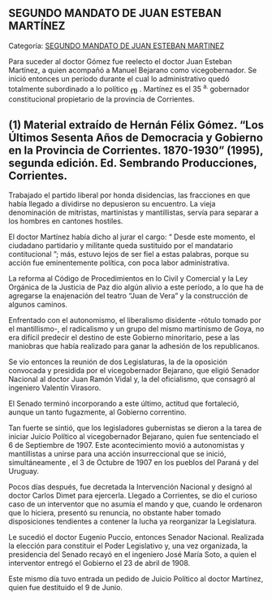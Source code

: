## SEGUNDO MANDATO DE JUAN ESTEBAN MARTÍNEZ

Categoría: [SEGUNDO MANDATO DE JUAN ESTEBAN MARTINEZ](http://descubrircorrientes.com.ar/2012/index.php/4602-corrientes-en-la-familia-argentina-1870-a-la-actualidad/gobiernos-liberales-de-virasoro-a-resoagli-1897-1909/segundo-mandato-de-juan-esteban-martinez)

Para suceder al doctor Gómez fue reelecto el doctor Juan Esteban Martínez, a quien acompañó a Manuel Bejarano como vicegobernador. Se inició entonces un período durante el cual lo administrativo quedó totalmente subordinado a lo político <sub><strong><span><span>(1)</span></span></strong></sub> . Martínez es el 35 <sup><span><span>a. </span></span></sup> gobernador constitucional propietario de la provincia de Corrientes.

## **(1) Material extraído de Hernán Félix Gómez. “Los Últimos Sesenta Años de Democracia y Gobierno en la Provincia de Corrientes. 1870-1930” (1995), segunda edición. Ed. Sembrando Producciones, Corrientes.**

Trabajado el partido liberal por honda disidencias, las fracciones en que había llegado a dividirse no depusieron su encuentro. La vieja denominación de mitristas, martinistas y mantillistas, servía para separar a los hombres en cantones hostiles.

El doctor Martínez había dicho al jurar el cargo: “ Desde este momento, el ciudadano partidario y militante queda sustituido por el mandatario contitucional ”; más, estuvo lejos de ser fiel a estas palabras, porque su acción fue eminentemente política, con poca labor administrativa.

La reforma al Código de Procedimientos en lo Civil y Comercial y la Ley Orgánica de la Justicia de Paz dio algún alivio a este período, a lo que ha de agregarse la enajenación del teatro “Juan de Vera” y la construcción de algunos caminos.

Enfrentado con el autonomismo, el liberalismo disidente -rótulo tomado por el mantillismo-, el radicalismo y un grupo del mismo martinismo de Goya, no era difícil predecir el destino de este Gobierno minoritario, pese a las maniobras que había realizado para ganar la adhesión de los republicanos.

Se vio entonces la reunión de dos Legislaturas, la de la oposición convocada y presidida por el vicegobernador Bejarano, que eligió Senador Nacional al doctor Juan Ramón Vidal y, la del oficialismo, que consagró al ingeniero Valentín Virasoro.

El Senado terminó incorporando a este último, actitud que fortaleció, aunque un tanto fugazmente, al Gobierno correntino.

Tan fuerte se sintió, que los legisladores gubernistas se dieron a la tarea de iniciar Juicio Político al vicegobernador Bejarano, quien fue sentenciado el 6 de Septiembre de 1907. Este acontecimiento movió a autonomistas y mantillistas a unirse para una acción insurreccional que se inició, simultáneamente , el 3 de Octubre de 1907 en los pueblos del Paraná y del Uruguay.

Pocos días después, fue decretada la Intervención Nacional y designó al doctor Carlos Dimet para ejercerla. Llegado a Corrientes, se dio el curioso caso de un interventor que no asumía el mando y que, cuando le ordenaron que lo hiciera, presentó su renuncia, no obstante haber tomado disposiciones tendientes a contener la lucha ya reorganizar la Legislatura.

Le sucedió el doctor Eugenio Puccio, entonces Senador Nacional. Realizada la elección para constituir el Poder Legislativo y, una vez organizada, la presidencia del Senado recayó en el ingeniero José María Soto, a quien el interventor entregó el Gobierno el 23 de abril de 1908.

Este mismo día tuvo entrada un pedido de Juicio Político al doctor Martínez, quien fue destituido el 9 de Junio.